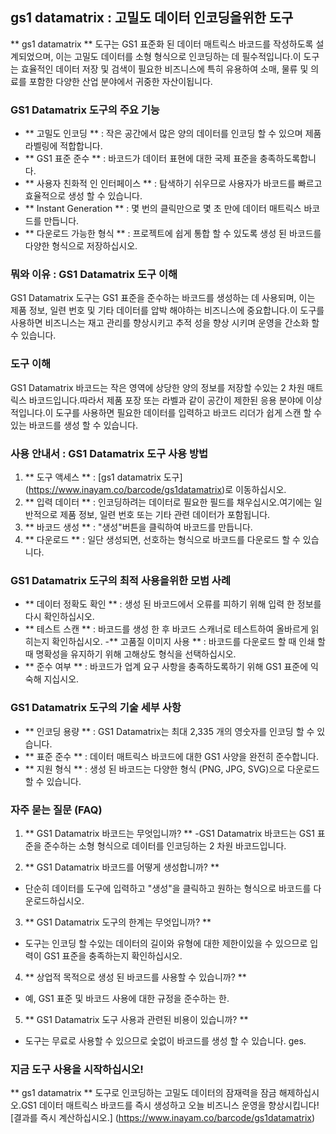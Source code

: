 ## gs1 datamatrix : 고밀도 데이터 인코딩을위한 도구

** gs1 datamatrix ** 도구는 GS1 표준화 된 데이터 매트릭스 바코드를 작성하도록 설계되었으며, 이는 고밀도 데이터를 소형 형식으로 인코딩하는 데 필수적입니다.이 도구는 효율적인 데이터 저장 및 검색이 필요한 비즈니스에 특히 유용하여 소매, 물류 및 의료를 포함한 다양한 산업 분야에서 귀중한 자산이됩니다.

### GS1 Datamatrix 도구의 주요 기능

- ** 고밀도 인코딩 ** : 작은 공간에서 많은 양의 데이터를 인코딩 할 수 있으며 제품 라벨링에 적합합니다.
- ** GS1 표준 준수 ** : 바코드가 데이터 표현에 대한 국제 표준을 충족하도록합니다.
- ** 사용자 친화적 인 인터페이스 ** : 탐색하기 쉬우므로 사용자가 바코드를 빠르고 효율적으로 생성 할 수 있습니다.
- ** Instant Generation ** : 몇 번의 클릭만으로 몇 초 만에 데이터 매트릭스 바코드를 만듭니다.
- ** 다운로드 가능한 형식 ** : 프로젝트에 쉽게 통합 할 수 있도록 생성 된 바코드를 다양한 형식으로 저장하십시오.

### 뭐와 이유 : GS1 Datamatrix 도구 이해

GS1 Datamatrix 도구는 GS1 표준을 준수하는 바코드를 생성하는 데 사용되며, 이는 제품 정보, 일련 번호 및 기타 데이터를 압박 해야하는 비즈니스에 중요합니다.이 도구를 사용하면 비즈니스는 재고 관리를 향상시키고 추적 성을 향상 시키며 운영을 간소화 할 수 있습니다.

### 도구 이해

GS1 Datamatrix 바코드는 작은 영역에 상당한 양의 정보를 저장할 수있는 2 차원 매트릭스 바코드입니다.따라서 제품 포장 또는 라벨과 같이 공간이 제한된 응용 분야에 이상적입니다.이 도구를 사용하면 필요한 데이터를 입력하고 바코드 리더가 쉽게 스캔 할 수있는 바코드를 생성 할 수 있습니다.

### 사용 안내서 : GS1 Datamatrix 도구 사용 방법

1. ** 도구 액세스 ** : [gs1 datamatrix 도구] (https://www.inayam.co/barcode/gs1datamatrix)로 이동하십시오.
2. ** 입력 데이터 ** : 인코딩하려는 데이터로 필요한 필드를 채우십시오.여기에는 일반적으로 제품 정보, 일련 번호 또는 기타 관련 데이터가 포함됩니다.
3. ** 바코드 생성 ** : "생성"버튼을 클릭하여 바코드를 만듭니다.
4. ** 다운로드 ** : 일단 생성되면, 선호하는 형식으로 바코드를 다운로드 할 수 있습니다.

### GS1 Datamatrix 도구의 최적 사용을위한 모범 사례

- ** 데이터 정확도 확인 ** : 생성 된 바코드에서 오류를 피하기 위해 입력 한 정보를 다시 확인하십시오.
- ** 테스트 스캔 ** : 바코드를 생성 한 후 바코드 스캐너로 테스트하여 올바르게 읽히는지 확인하십시오.
-** 고품질 이미지 사용 ** : 바코드를 다운로드 할 때 인쇄 할 때 명확성을 유지하기 위해 고해상도 형식을 선택하십시오.
- ** 준수 여부 ** : 바코드가 업계 요구 사항을 충족하도록하기 위해 GS1 표준에 익숙해 지십시오.

### GS1 Datamatrix 도구의 기술 세부 사항

- ** 인코딩 용량 ** : GS1 Datamatrix는 최대 2,335 개의 영숫자를 인코딩 할 수 있습니다.
- ** 표준 준수 ** : 데이터 매트릭스 바코드에 대한 GS1 사양을 완전히 준수합니다.
- ** 지원 형식 ** : 생성 된 바코드는 다양한 형식 (PNG, JPG, SVG)으로 다운로드 할 수 있습니다.

### 자주 묻는 질문 (FAQ)

1. ** GS1 Datamatrix 바코드는 무엇입니까? **
-GS1 Datamatrix 바코드는 GS1 표준을 준수하는 소형 형식으로 데이터를 인코딩하는 2 차원 바코드입니다.

2. ** GS1 Datamatrix 바코드를 어떻게 생성합니까? **
- 단순히 데이터를 도구에 입력하고 "생성"을 클릭하고 원하는 형식으로 바코드를 다운로드하십시오.

3. ** GS1 Datamatrix 도구의 한계는 무엇입니까? **
- 도구는 인코딩 할 수있는 데이터의 길이와 유형에 대한 제한이있을 수 있으므로 입력이 GS1 표준을 충족하는지 확인하십시오.

4. ** 상업적 목적으로 생성 된 바코드를 사용할 수 있습니까? **
- 예, GS1 표준 및 바코드 사용에 대한 규정을 준수하는 한.

5. ** GS1 Datamatrix 도구 사용과 관련된 비용이 있습니까? **
- 도구는 무료로 사용할 수 있으므로 숯없이 바코드를 생성 할 수 있습니다. ges.

### 지금 도구 사용을 시작하십시오!

** gs1 datamatrix ** 도구로 인코딩하는 고밀도 데이터의 잠재력을 잠금 해제하십시오.GS1 데이터 매트릭스 바코드를 즉시 생성하고 오늘 비즈니스 운영을 향상시킵니다![결과를 즉시 계산하십시오.] (https://www.inayam.co/barcode/gs1datamatrix)